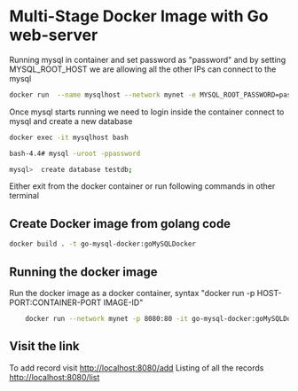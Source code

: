 # Multi-Stage Docker Image with Go web-server

Running mysql in container and set password as "password" and by setting MYSQL_ROOT_HOST we are allowing all the other IPs can connect to the mysql
```bash
docker run  --name mysqlhost --network mynet -e MYSQL_ROOT_PASSWORD=password -e MYSQL_ROOT_HOST=% -d mysql/mysql-server
```

Once mysql starts running we need to login inside the container connect to mysql and create a new database
```bash
docker exec -it mysqlhost bash
```

```bash
bash-4.4# mysql -uroot -ppassword
```


```bash
mysql>  create database testdb;
```

Either exit from the docker container or run following commands in other terminal 

## Create Docker image from golang code

```bash
docker build . -t go-mysql-docker:goMySQLDocker
```

## Running the docker image 
Run the docker image as a docker container, syntax "docker run -p HOST-PORT:CONTAINER-PORT IMAGE-ID" 
```bash
    docker run --network mynet -p 8080:80 -it go-mysql-docker:goMySQLDocker
```

## Visit the link 
To add record visit [http://localhost:8080/add](http://localhost:8080/add)
Listing of all the records [http://localhost:8080/list](http://localhost:8080/list)